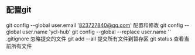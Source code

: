 ## 配置git
git config --global user.email '823727840@qq.com'   配置和修改
git config --global user.name 'ycl-hub'
git config --global --replace user.name ''
.gitignore 忽略提交的文件
git add --all 提交所有文件到暂存区
git status 查看当前所有文件